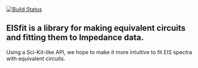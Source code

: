[![Build Status](https://travis-ci.org/ECSHackWeek/EISfit.svg?branch=master)](https://travis-ci.org/ECSHackWeek/EISfit)

## EISfit is a library for making equivalent circuits and fitting them to Impedance data.

Using a Sci-Kit-like API, we hope to make it more intuitive to fit EIS spectra with equivalent circuits.
